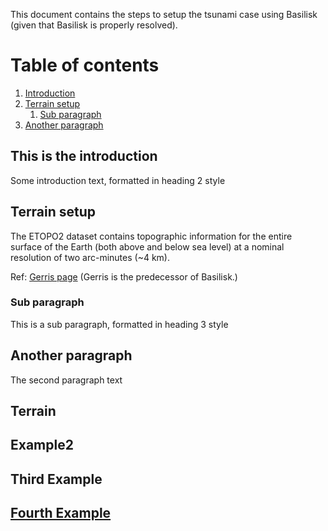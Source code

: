 This document contains the steps to setup the tsunami case using Basilisk (given that Basilisk is properly resolved).

# Table of contents
1. [Introduction](#introduction)
2. [Terrain setup](#paragraph1)
    1. [Sub paragraph](#subparagraph1)
3. [Another paragraph](#paragraph2)

## This is the introduction <a name="introduction"></a>
Some introduction text, formatted in heading 2 style

## Terrain setup <a name="paragraph1"></a>
The ETOPO2 dataset contains topographic information for the entire surface of the Earth (both above and below sea level) at a nominal resolution of two arc-minutes (~4 km).

Ref: [Gerris page](https://gfs.sourceforge.net/wiki/index.php/Xyz2kdt) (Gerris is the predecessor of Basilisk.)

### Sub paragraph <a name="subparagraph1"></a>
This is a sub paragraph, formatted in heading 3 style

## Another paragraph <a name="paragraph2"></a>
The second paragraph text

## Terrain
## Example2
## Third Example
## [Fourth Example](http://www.fourthexample.com) 
